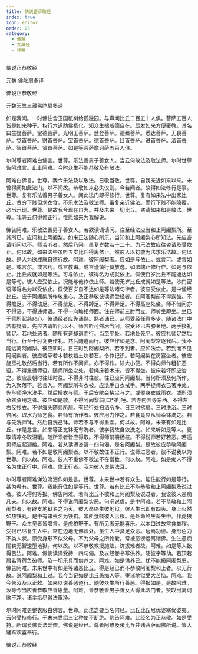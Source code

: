 ```yaml
---
title: 佛说正恭敬经
index: true
icon: editor
order: 25
category:
  - 佛藏
  - 大藏经
  - 律藏
---
```


  佛说正恭敬经  

元魏 佛陀扇多译  

佛说正恭敬经  

元魏天竺三藏佛陀扇多译  

如是我闻。一时佛住舍卫国祇树给孤独园。与声闻比丘二百五十人俱。菩萨五百人皆是如来种子。权行六道助佛扬化。知众生根威德自在。显发如来方便密教。其名曰生疑菩萨。宝德菩萨。光明王菩萨。慧登菩萨。德臻菩萨。悉达菩萨。无畏菩萨。觉首菩萨。财首菩萨。宝首菩萨。德首菩萨。目首菩萨。进首菩萨。法首菩萨。智首菩萨。贤首菩萨。如是等菩萨摩诃萨五百人俱。  

尔时尊者阿难白佛言。世尊。乐法善男子善女人。当云何敬法及敬法师。尔时世尊告阿难言。止止阿难。今时众生不能恭敬及有敬法。  

阿难白佛言。世尊。我今乐法及以敬法。已敬当敬。世尊。自我亲近如来以来。未曾得闻如此法门。以不闻故。恭敬如来必失仪则。今若闻者。故得如法修行是事。世尊。复有乐法善男子善女人。闻此法门即得修行。世尊。复有如来法中出家比丘。贫穷下贱但求衣食。不乐求法及敬法师。虽复亲近佛法。而行下贱不能隐覆。必当示现。世尊。是故我今现在自为。并及未来一切比丘。咨请如来如是敬法。世尊。我等云何得修正行。惟愿如来为我解说。  

佛告阿难。乐敬法善男子善女人。若欲读诵请问。往至经法应当和上阿阇梨所。至其所已。应问和上阿阇梨。如来正法随心所乐。当知和上阿阇梨心所知法。先应咨请听问以不。师若听者。然后乃问。虽复岁数若十二十。为乐法故应往咨请及受依止。何以故。如来法中虽听五岁比丘得离依止。然彼人以初敬为法求乐法故。何以故。是人为欲成就自德行故。阿难。彼阿阇梨者。应如是与依止。或言可。或言如是。或言尔。或言利。或言教诲。或言谨慎行莫放逸。如法端正修行作。如是与依止。比丘成就如是等法。可与依止。彼得名为成就依止。假使百岁比丘不能通达如是等句。彼人应受依止。况能与他作依止师。若使无岁比丘成就如是等法。沙门密语即得名为以受依止。假使百岁自不达如是等法诸句律者。彼应受依止。是中诵经比丘。应于阿阇梨所作敬重心。及正恭敬彼读诵受经者。在阿阇梨前不得露齿。不得瞻足。不得动足。不得垒足。不得踔足。不得弄足。不得高座处坐。师不借问亦不得语。不得违师语。不得一向瞻相师面。住在师前三肘而立。师听坐即坐。坐已于师所起慈悲心。彼诵经者应先诵熟。熟者诵已。从师受经任意多少。随诸法门中若有疑者。先应咨请听问以不。师若听可然后当问。彼受经已右膝著地。两手接礼师足。若地处恶者。随所有道却退而行。当至平处。若地处先平。彼应礼师足然后当行。行至十肘复更作礼。然后随道而行。彼应作如是念。阿阇梨常逐我后。我不能远离阿阇梨。彼应知时。日三时到阿阇梨所。若不到者。应如法治。若到而不见阿阇梨者。彼应若草若木若杖若土块若石。令作记识。若阿阇梨在房宴坐者。彼应旋房礼敬然后当行。若有所作不问师。亦不得作。除大小便。不得向师作粗犷恶语。不得重循师语。随师所坐之处。若绳床若木床。皆不得坐。彼床若坏即应治之。彼应晨朝时往知时往。不得非时往彼。往已应问阿阇梨。当何所须及何所作。为入聚落不。若言入。阿阇梨所有衣被。应洗手自衣拭手。两手捉师衣已著净处。先与师净水洗手。然后授衣与师。于后安陀会拂尘与之。或覆身衣或雨衣。或所须余衣资用之者。彼应如是敬。不得阿阇梨前[口*弟]唾。若寺内若寺东西。不得左右反抄衣。不得缠头随师所居。有经行处扫洒令净。日三时拂扇。三时洗浴。三时咨问。取水为师乞食。若师有所作者。彼应用力作之。若食竟应从师索钵洗之。若与先洗师钵。然后自洗己钵。师若不与不得重索。何以故。阿难。未来有如是比丘。作是念言。如来等正觉钵无有洗者。彼学我故自欲洗之。如来听如是等人。夏取清凉冬取温暖。随所须者皆应得取。不得师前嚼杨枝。不得说师若好若恶。若遥见师应起迎接。阿难。若从读诵咨请一四句偈。是名阿阇梨。是故彼应恭敬阿阇梨。阿难。若不如是敬阿阇梨者。以不敬故住不正行。说师过恶者。彼不说我以为世尊。何以故。阿难。彼人不重佛不敬法不在僧数。何以故。阿难。如是痴人不得名为住正行中。阿难。住正行者。我为彼人说佛法耳。  

尔时尊者阿难涕泣流泪作如是言。世尊。未来世中若有众生。能住能行如是等行。甚为希有。世尊。我能行住如是等行。世尊。若有比丘不能恭敬和上阿阇梨及说过者。彼人得何等报。佛告阿难。若有比丘不敬和上阿阇梨及说过者。我说彼人愚痴凡夫。何以故。阿难。不得说阿阇梨实恶。何况说虚。是中阿难。若不恭敬和上阿阇梨者。有辟支地狱名之为灭。彼人命终生彼地狱。彼人生已即有四头。身上火然如热铁丸。是中有诸虫名为铁狗。常所食啖彼人舌根。是处命终生畜生中。作虎狼野干。众生见者皆唱言。是虎狼野干。有所见者无能喜乐。以本口过故常食粪秽。受报已尽复生人中。常在边地无佛法处。虽生人中具足众恶。远离功德。身形色力不类人状。禀受身形不似父母。不为父母之所怜爱。常被恶谤远离诸佛。生生愚痴闇钝无智速堕地狱。何以故。以不恭敬教授施法。济拔难者故。阿难。如是等人数得苦法。阿难。假使读诵受持一四句偈。及以经卷书写供养。随彼字等劫。若顶若肩若背荷负彼师。及一切乐具而供养之。阿难。如是供养已。犹不能报阿阇梨恩。佛告阿难。未来世中有如是等诸恶比丘。得是经已而不恭敬阿阇梨和上者。以无行故。说阿阇梨和上过。我今当记如是比丘愚痴人等。堕诸地狱受大苦恼。阿难。我今告汝及以正敕。如来以说善恶道行。随彼众生所行善恶。得报如是。是故阿难。汝等今当应善恭敬应善思量。阿难。善恭敬善男子善女人得此法门者。赞叹出离诃欲不净。诸尘垢尽得法眼净。  

尔时阿难更整衣服白佛言。世尊。此法之要当名何经。比丘比丘尼优婆塞优婆夷。云何受持修行。于未来世绍三宝种使不断绝。佛告阿难。此经名为正恭敬。如是受持。所谓爱佛爱法爱僧。佛说是经已。尊者阿难及诸比丘并诸菩萨闻佛所说。皆大踊跃欢喜奉行。  

佛说正恭敬经  
